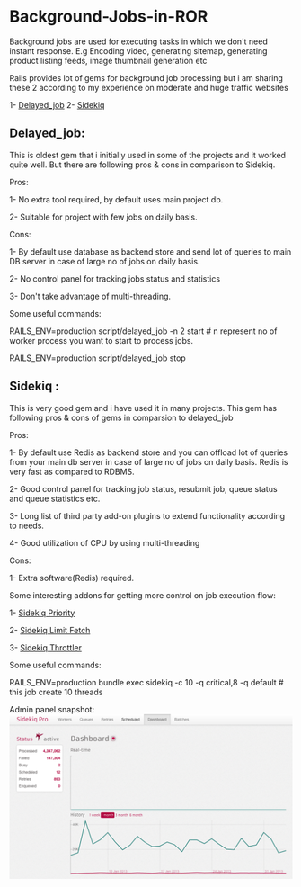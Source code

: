 # Background-Jobs-in-ROR

Background jobs are used for executing tasks in which we don't need instant response. E.g Encoding video, generating sitemap, generating product listing feeds, image thumbnail generation etc

Rails provides lot of gems for background job processing but i am sharing these 2 according to my experience on moderate and huge traffic websites

1- [Delayed_job](https://github.com/collectiveidea/delayed_job)
2- [Sidekiq](https://github.com/mperham/sidekiq)

## Delayed_job:
This is oldest gem that i initially used in some of the projects and it worked quite well. But there are following pros & cons in comparison to Sidekiq.

Pros:

1- No extra tool required, by default uses main project db.

2- Suitable for project with few jobs on daily basis.

Cons: 

1- By default use database as backend store and send lot of queries to main DB server in case of large no of jobs on daily basis.

2- No control panel for tracking jobs status and statistics

3- Don't take advantage of multi-threading.

 Some useful commands:

 RAILS_ENV=production script/delayed_job -n 2 start # n represent no of worker process you want to start to process jobs.

 RAILS_ENV=production script/delayed_job stop
 
## Sidekiq :

This is very good gem and i have used it in many projects. This gem has following pros & cons of gems in comparsion to delayed_job

Pros:

 1- By default use Redis as backend store and you can offload lot of queries from your main db server in case of large no of jobs on daily basis. Redis is very fast as compared to RDBMS.

 2- Good control panel for tracking job status, resubmit job, queue status and queue statistics etc. 

 3- Long list of third party add-on plugins to extend functionality according to needs.

 4- Good utilization of CPU by using multi-threading

 Cons: 

 1- Extra software(Redis) required.
 

Some interesting addons for getting more control on job execution flow:
 
1- [Sidekiq Priority](https://github.com/publitas/sidekiq-prioritized_queues)

2- [Sidekiq Limit Fetch](https://github.com/brainopia/sidekiq-limit_fetch)

3- [Sidekiq Throttler](https://github.com/gevans/sidekiq-throttler)


Some useful commands: 

RAILS_ENV=production bundle exec sidekiq -c 10 -q critical,8 -q default # this job create 10 threads

Admin panel snapshot: 
![alt text](https://github.com/mperham/sidekiq/raw/master/examples/web-ui.png)


